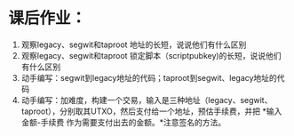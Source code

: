 # 课后作业：

1. 观察legacy、segwit和taproot 地址的长短，说说他们有什么区别
2. 观察legacy、segwit和taproot 锁定脚本（scriptpubkey)的长短，说说他们有什么区别
3. 动手编写：segwit到legacy地址的代码；taproot到segwit、legacy地址的代码
4. 动手编写：加难度，构建一个交易，输入是三种地址（legacy、segwit、taproot），分别取其UTXO，然后支付给一个地址，预估手续费，并把 *输入金额-手续费 作为需要支付出去的金额。*注意签名的方法。